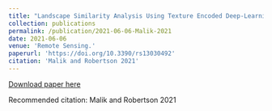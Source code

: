 ```yaml
---
title: "Landscape Similarity Analysis Using Texture Encoded Deep-Learning Features on Unclassified Remote Sensing Imagery."
collection: publications
permalink: /publication/2021-06-06-Malik-2021
date: 2021-06-06
venue: 'Remote Sensing.'
paperurl: 'https://doi.org/10.3390/rs13030492'
citation: 'Malik and Robertson 2021'
---
```


<a href='https://doi.org/10.3390/rs13030492'>Download paper here</a>

Recommended citation: Malik and Robertson 2021
